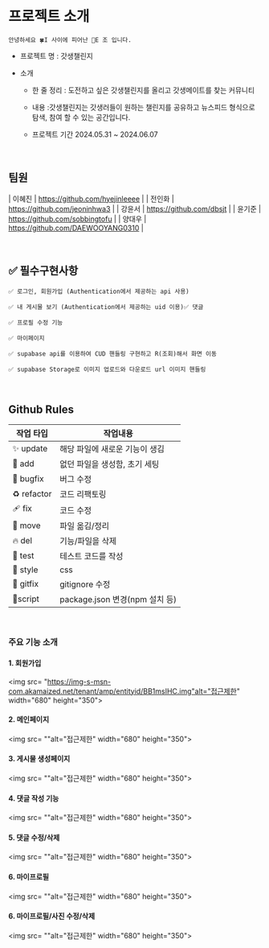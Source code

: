 # 프로젝트 소개

```
안녕하세요 🍀I 사이에 피어난 🌹E 조 입니다.

```

- 프로젝트 명 : 갓생챌린지
- 소개

  - 한 줄 정리 : 도전하고 싶은 갓생챌린지를 올리고 갓생메이트를 찾는 커뮤니티

  - 내용 :갓생챌린지는 갓생러들이 원하는 챌린지를 공유하고 뉴스피드 형식으로 탐색, 참여 할 수 있는 공간입니다.

  - 프로젝트 기간
    2024.05.31 ~ 2024.06.07

  <br>

## 팀원

| 이혜진 | https://github.com/hyejinleeee |
| 전인화 | https://github.com/jeoninhwa3 |
| 강윤서 | https://github.com/dbsjt |
| 윤기준 | https://github.com/sobbingtofu |
| 양대우 | https://github.com/DAEWOOYANG0310 |

<br>

## ✅ 필수구현사항

    ✅ 로그인, 회원가입 (Authentication에서 제공하는 api 사용)

    ✅ 내 게시물 보기 (Authentication에서 제공하는 uid 이용)✅ 댓글

    ✅ 프로필 수정 기능

    ✅ 마이페이지

    ✅ supabase api를 이용하여 CUD 핸들링 구현하고 R(조회)해서 화면 이동

    ✅ supabase Storage로 이미지 업로드와 다운로드 url 이미지 핸들링

<br>

## Github Rules

| 작업 타입   | 작업내용                       |
| ----------- | ------------------------------ |
| ✨ update   | 해당 파일에 새로운 기능이 생김 |
| 🎉 add      | 없던 파일을 생성함, 초기 세팅  |
| 🐛 bugfix   | 버그 수정                      |
| ♻️ refactor | 코드 리팩토링                  |
| 🩹 fix      | 코드 수정                      |
| 🚚 move     | 파일 옮김/정리                 |
| 🔥 del      | 기능/파일을 삭제               |
| 🍻 test     | 테스트 코드를 작성             |
| 💄 style    | css                            |
| 🙈 gitfix   | gitignore 수정                 |
| 🔨script    | package.json 변경(npm 설치 등) |

<br>

### 주요 기능 소개

#### 1. 회원가입

<img src= "https://img-s-msn-com.akamaized.net/tenant/amp/entityid/BB1msIHC.img"alt="접근제한" width="680" height="350">

#### 2. 메인페이지

<img src= ""alt="접근제한" width="680" height="350">

#### 3. 게시물 생성페이지

<img src= ""alt="접근제한" width="680" height="350">

#### 4. 댓글 작성 기능

<img src= ""alt="접근제한" width="680" height="350">

#### 5. 댓글 수정/삭제

<img src= ""alt="접근제한" width="680" height="350">

#### 6. 마이프로필

<img src= ""alt="접근제한" width="680" height="350">

#### 6. 마이프로필/사진 수정/삭제

<img src= ""alt="접근제한" width="680" height="350">
